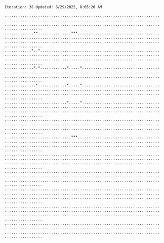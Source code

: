 `Iteration: 38 Updated: 8/29/2025, 8:05:26 AM`
<!-- GOL_START -->
`...................................................................................................................................................................................................................................`</br>
`.............**...............***..................................................................................................................................................................................................`</br>
`............*..*...................................................................................................................................................................................................................`</br>
`.............*.*............*.....*................................................................................................................................................................................................`</br>
`..............*.............*.....*................................................................................................................................................................................................`</br>
`............................*.....*................................................................................................................................................................................................`</br>
`...................................................................................................................................................................................................................................`</br>
`..............................***..................................................................................................................................................................................................`</br>
`...................................................................................................................................................................................................................................`</br>
`...................................................................................................................................................................................................................................`</br>
`...................................................................................................................................................................................................................................`</br>
`...................................................................................................................................................................................................................................`</br>
`...................................................................................................................................................................................................................................`</br>
<!-- GOL_END -->
